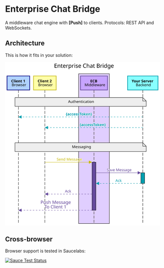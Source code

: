 # Enterprise Chat Bridge
A middleware chat engine with **[Push]** to clients.
Protocols: REST API and WebSockets.

## Architecture

This is how it fits in your solution:

<!-- ![Simple Architecture](imgs/simple.svg) -->
<img src="imgs/simple.svg">


## Cross-browser

Browser support is tested in Saucelabs:

[![Sauce Test Status](https://saucelabs.com/browser-matrix/socket.svg)](https://saucelabs.com/u/socket)
